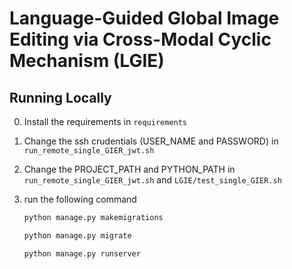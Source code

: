 
# Language-Guided Global Image Editing via Cross-Modal Cyclic Mechanism (LGIE)

## Running Locally

0. Install the requirements in ``requirements``

1. Change the ssh crudentials (USER_NAME and PASSWORD) in ``run_remote_single_GIER_jwt.sh``

2. Change the PROJECT_PATH and PYTHON_PATH in ``run_remote_single_GIER_jwt.sh`` and ``LGIE/test_single_GIER.sh``

3. run the following command 

    ```bash
    python manage.py makemigrations
    ```
    
    ```bash
    python manage.py migrate
    ```
    
    ```bash
    python manage.py runserver 
    ```


